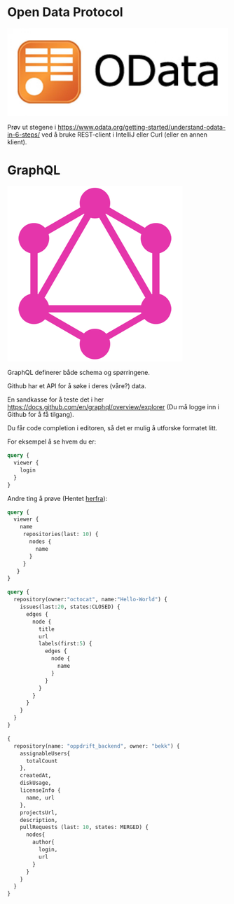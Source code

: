 Open Data Protocol
=====

![Logo](../img/odata_logo.jpeg)

Prøv ut stegene i https://www.odata.org/getting-started/understand-odata-in-6-steps/ ved å bruke REST-client i IntelliJ eller Curl (eller en annen klient).

GraphQL
=====

![Logo](../img/GraphQL_Logo.png)

GraphQL definerer både schema og spørringene.

Github har et API for å søke i deres (våre?) data.

En sandkasse for å teste det i her https://docs.github.com/en/graphql/overview/explorer (Du må logge inn i Github for å få tilgang).

Du får code completion i editoren, så det er mulig å utforske formatet litt.

For eksempel å se hvem du er:

```GraphQL
query { 
  viewer { 
    login
  }
}
```
Andre ting å prøve (Hentet [herfra](https://docs.github.com/en/graphql/guides/forming-calls-with-graphql)):

```GraphQL
query {
  viewer {
    name
     repositories(last: 10) {
       nodes {
         name
       }
     }
   }
}
```

```GraphQL
query {
  repository(owner:"octocat", name:"Hello-World") {
    issues(last:20, states:CLOSED) {
      edges {
        node {
          title
          url
          labels(first:5) {
            edges {
              node {
                name
              }
            }
          }
        }
      }
    }
  }
}
```

```GraphQL
{
  repository(name: "oppdrift_backend", owner: "bekk") {
    assignableUsers{
      totalCount
    },
    createdAt,
    diskUsage,
    licenseInfo {
      name, url
    },
    projectsUrl,
    description,
    pullRequests (last: 10, states: MERGED) {
      nodes{
        author{
          login,
          url
        }
      }
    }
  }
}
```